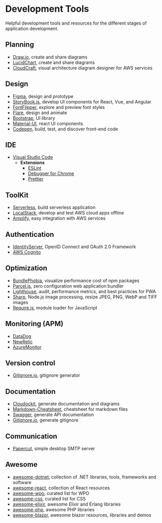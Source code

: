 # Development Tools
Helpful development tools and resources for the different stages of application development.

## Planning
* [Draw.io](https://www.draw.io/), create and share diagrams
* [LucidChart](https://www.lucidchart.com/), create and share diagrams
* [CloudCraft](https://cloudcraft.co/), visual architecture diagram designer for AWS services

## Design
* [Figma](https://www.figma.com/), design and prototype
* [StoryBook.js](https://storybook.js.org/), develop UI components for React, Vue, and Angular
* [FontFlipper](https://fontflipper.com), explore and preview font styles
* [Flare](https://www.2dimensions.com/about-flare), design and animate
* [Bootstrap](https://getbootstrap.com/), UI library
* [Material-UI](https://material-ui.com/), react UI components
* [Codepen](https://codepen.io/), build, test, and discover front-end code

## IDE
* [Visual Studio Code](https://code.visualstudio.com/)
  * __Extensions__
    * [ESLint](https://marketplace.visualstudio.com/items?itemName=dbaeumer.vscode-eslint)
    * [Debugger for Chrome](https://marketplace.visualstudio.com/items?itemName=msjsdiag.debugger-for-chrome)
    * [Prettier](https://prettier.io/)

## ToolKit
* [Serverless](https://serverless.com/), build serverless application
* [LocalStack](https://localstack.cloud/), develop and test AWS cloud apps offline
* [Amplify](https://aws-amplify.github.io/), easy integration with AWS services

## Authentication
* [IdentityServer](https://github.com/IdentityServer/IdentityServer4), OpenID Connect and OAuth 2.0 Framework
* [AWS Cognito](https://aws.amazon.com/cognito/)

## Optimization
* [BundlePhobia](https://bundlephobia.com/), visualize performance cost of npm packages
* [Parcel.js](https://parceljs.org/), zero configuration web application bundler
* [Lighthouse](https://github.com/GoogleChrome/lighthouse), audit, performance metrics, and best practices for PWA
* [Sharp](https://github.com/lovell/sharp), Node.js image processing, resize JPEG, PNG, WebP and TIFF images
* [Require.js](https://github.com/requirejs/requirejs), module loader for JavaScript

## Monitoring (APM)
* [DataDog](https://www.datadoghq.com/)
* [NewRelic](https://newrelic.com/products/application-monitoring)
* [AzureMonitor](https://azure.microsoft.com/en-gb/services/monitor/)

## Version control
* [Gitignore.io](https://www.gitignore.io/), gitignore generator

## Documentation
* [Cloudockit](https://www.cloudockit.com), generate documentation and diagrams
* [Markdown-Cheatsheet](https://github.com/tchapi/markdown-cheatsheet/blob/master/README.md), cheatsheet for markdown files
* [Swagger](https://swagger.io/), generate API documentation
* [Gitignore.io](https://www.gitignore.io/), generate gitignore

## Communication
* [Papercut](https://github.com/ChangemakerStudios/Papercut), simple desktop SMTP server

## Awesome
* [awesome-dotnet](https://github.com/quozd/awesome-dotnet), collection of .NET libraries, tools, frameworks and software
* [awesome-react](https://github.com/enaqx/awesome-react), collection of React resources
* [awesome-wpo](https://github.com/davidsonfellipe/awesome-wpo), curated list for WPO
* [awesome-css](https://github.com/awesome-css-group/awesome-css), curated list for CSS
* [awesome-elixir](https://github.com/h4cc/awesome-elixir), awesome Elixir and Erlang libraries
* [awesome-php](https://github.com/ziadoz/awesome-php), awesome PHP libraries
* [awesome-blazor](https://github.com/AdrienTorris/awesome-blazor), awesome blazor resources, libraries and demos
